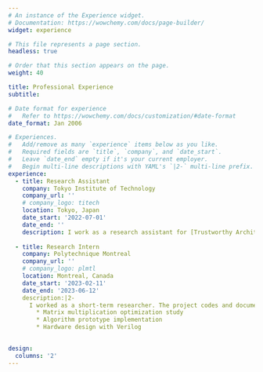 ```yaml
---
# An instance of the Experience widget.
# Documentation: https://wowchemy.com/docs/page-builder/
widget: experience

# This file represents a page section.
headless: true

# Order that this section appears on the page.
weight: 40

title: Professional Experience
subtitle:

# Date format for experience
#   Refer to https://wowchemy.com/docs/customization/#date-format
date_format: Jan 2006

# Experiences.
#   Add/remove as many `experience` items below as you like.
#   Required fields are `title`, `company`, and `date_start`.
#   Leave `date_end` empty if it's your current employer.
#   Begin multi-line descriptions with YAML's `|2-` multi-line prefix.
experience:
  - title: Research Assistant
    company: Tokyo Institute of Technology
    company_url: ''
    # company_logo: titech
    location: Tokyo, Japan
    date_start: '2022-07-01'
    date_end: ''
    description: I work as a research assistant for [Trustworthy Architecture, Cryptography, and Evaluation for IoT systems](https://trace-for-iot.org/) and [Green-niX](https://www.knc.titech.ac.jp/gnx/).
        
  - title: Research Intern
    company: Polytechnique Montreal 
    company_url: ''
    # company_logo: plmtl
    location: Montreal, Canada
    date_start: '2023-02-11'
    date_end: '2023-06-12'
    description:|2-
      I worked as a short-term researcher. The project codes and document are available through the [link](https://github.com/qyz-pi/Matrix-Multiplication-Optimization-for-LUT-Usage-on-FPGA/). My major research content included:
        * Matrix multiplication optimization study
        * Algorithm prototype implementation
        * Hardware design with Verilog
    

design:
  columns: '2'
---
```

